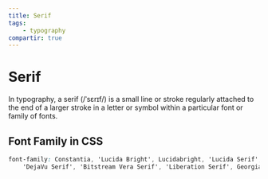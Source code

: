 ```yaml
---
title: Serif
tags:
    - typography
compartir: true
---
```

# Serif
In typography, a serif (/ˈsɛrɪf/) is a small line or stroke regularly attached to the end of a larger stroke in a letter or symbol within a particular font or family of fonts.

## Font Family in CSS

```css
font-family: Constantia, 'Lucida Bright', Lucidabright, 'Lucida Serif', Lucida,
    'DejaVu Serif', 'Bitstream Vera Serif', 'Liberation Serif', Georgia, serif;
```

